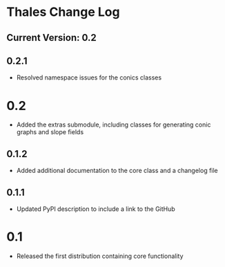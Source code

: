 # Thales Change Log 

## Current Version: 0.2 

## 0.2.1 
* Resolved namespace issues for the conics classes 

# 0.2 
* Added the extras submodule, including classes for generating conic graphs and slope fields 

## 0.1.2 
* Added additional documentation to the core class and a changelog file 

## 0.1.1 
* Updated PyPI description to include a link to the GitHub 

# 0.1 
* Released the first distribution containing core functionality 